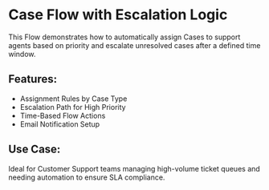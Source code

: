 # Case Flow with Escalation Logic

This Flow demonstrates how to automatically assign Cases to support agents based on priority and escalate unresolved cases after a defined time window.

## Features:
- Assignment Rules by Case Type
- Escalation Path for High Priority
- Time-Based Flow Actions
- Email Notification Setup

## Use Case:
Ideal for Customer Support teams managing high-volume ticket queues and needing automation to ensure SLA compliance.